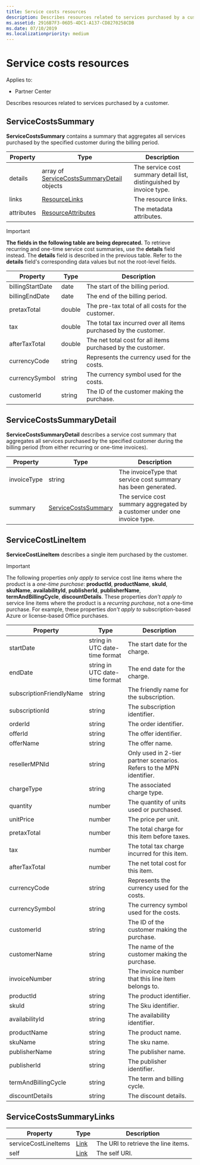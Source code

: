```yaml
---
title: Service costs resources
description: Describes resources related to services purchased by a customer.
ms.assetid: 2916B7F3-06D5-4DC1-A137-CD8270258CDB
ms.date: 07/10/2019
ms.localizationpriority: medium
---
```


# Service costs resources

Applies to:

- Partner Center

Describes resources related to services purchased by a customer.

## ServiceCostsSummary

**ServiceCostsSummary** contains a summary that aggregates all services purchased by the specified customer during the billing period.

| Property | Type | Description |
| -------- | ---- | ----------- |
| details | array of [ServiceCostsSummaryDetail](#servicecostssummarydetail) objects | The service cost summary detail list, distinguished by invoice type.|
| links | [ResourceLinks](utility-resources.md#resourcelinks) | The resource links. |
| attributes | [ResourceAttributes](utility-resources.md#resourceattributes) | The metadata attributes. |

> [!IMPORTANT]
> **The fields in the following table are being deprecated.** To retrieve recurring and one-time service cost summaries, use the **details** field instead. The **details** field is described in the previous table. Refer to the **details** field's corresponding data values but not the root-level fields.

| Property | Type | Description |
| -------- | ---- | ----------- |
| billingStartDate | date | The start of the billing period. |
| billingEndDate | date | The end of the billing period. |
| pretaxTotal | double | The pre-tax total of all costs for the customer. |
| tax  | double | The total tax incurred over all items purchased by the customer. |
| afterTaxTotal | double | The net total cost for all items purchased by the customer. |
| currencyCode | string | Represents the currency used for the costs. |
| currencySymbol | string | The currency symbol used for the costs. |
| customerId | string | The ID of the customer making the purchase. |

## ServiceCostsSummaryDetail

**ServiceCostsSummaryDetail** describes a service cost summary that aggregates all services purchased by the specified customer during the billing period (from either recurring or one-time invoices).

| Property | Type | Description |
| -------- | ---- | ----------- |
| invoiceType | string | The invoiceType that service cost summary has been generated. |
| summary | [ServiceCostsSummary](#servicecostssummary) | The service cost summary aggregated by a customer under one invoice type. |

## ServiceCostLineItem

**ServiceCostLineItem** describes a single item purchased by the customer.

> [!IMPORTANT]
> The following properties *only apply to* service cost line items where the product is a *one-time purchase*: **productId**, **productName**, **skuId**, **skuName**, **availabilityId**, **publisherId**, **publisherName**, **termAndBillingCycle**, **discountDetails**. These properties *don't apply to* service line items where the product is a *recurring purchase*, not a one-time purchase. For example, these properties *don't apply to* subscription-based Azure or license-based Office purchases.

| Property                 | Type                           | Description                                                          |
|--------------------------|--------------------------------|----------------------------------------------------------------------|
| startDate                | string in UTC date-time format | The start date for the charge.                                       |
| endDate                  | string in UTC date-time format | The end date for the charge.                                         |
| subscriptionFriendlyName | string                         | The friendly name for the subscription.                              |
| subscriptionId           | string                         | The subscription identifier.                                         |
| orderId                  | string                         | The order identifier.                                                |
| offerId                  | string                         | The offer identifier.                                                |
| offerName                | string                         | The offer name.                                                      |
| resellerMPNId            | string                         | Only used in 2-tier partner scenarios. Refers to the MPN identifier. |
| chargeType               | string                         | The associated charge type.                                          |
| quantity                 | number                         | The quantity of units used or purchased.                             |
| unitPrice                | number                         | The price per unit.                                                  |
| pretaxTotal              | number                         | The total charge for this item before taxes.                         |
| tax                      | number                         | The total tax charge incurred for this item.                         |
| afterTaxTotal            | number                         | The net total cost for this item.                                    |
| currencyCode             | string                         | Represents the currency used for the costs.                          |
| currencySymbol           | string                         | The currency symbol used for the costs.                              |
| customerId               | string                         | The ID of the customer making the purchase.                          |
| customerName             | string                         | The name of the customer making the purchase.                        |
| invoiceNumber            | string                         | The invoice number that this line item belongs to.                   |
| productId                | string                         | The product identifier.                                              |
| skuId                    | string                         | The Sku identifier.                                                  |
| availabilityId           | string                         | The availability identifier.                                         |
| productName              | string                         | The product name.                                                    |
| skuName                  | string                         | The sku name.                                                        |
| publisherName            | string                         | The publisher name.                                                  |
| publisherId              | string                         | The publisher identifier.                                            |
| termAndBillingCycle      | string                         | The term and billing cycle.                                          |
| discountDetails          | string                         | The discount details.                                                |

## ServiceCostsSummaryLinks

| Property             | Type                               | Description                         |
|----------------------|------------------------------------|-------------------------------------|
| serviceCostLineItems | [Link](utility-resources.md#link) | The URI to retrieve the line items. |
| self                 | [Link](utility-resources.md#link) | The self URI.                       |
